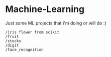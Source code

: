 # Machine-Learning
Just some ML projects that i'm doing or will do :)
```
/iris flower from scikit
/fruit
/stocks
/digit
/face_recognition
```
